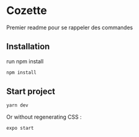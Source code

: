 # Cozette

Premier readme pour se rappeler des commandes

## Installation

run npm install

```bash
npm install
```
## Start project

```bash
yarn dev
```

Or without regenerating CSS :

```bash
expo start
```

